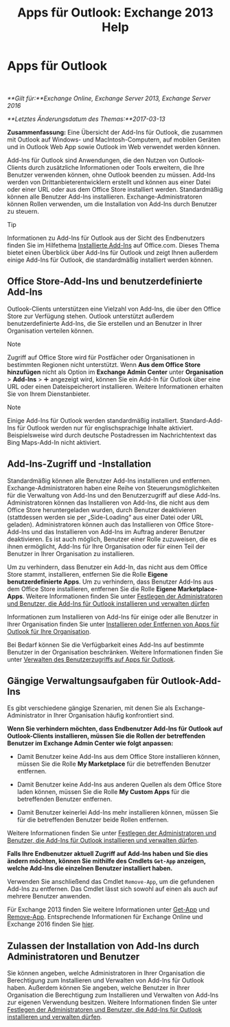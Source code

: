 ﻿---
title: 'Apps für Outlook: Exchange 2013 Help'
TOCTitle: Apps für Outlook
ms:assetid: 28b6f2a1-a235-4023-b561-6fd304962775
ms:mtpsurl: https://technet.microsoft.com/de-de/library/JJ943753(v=EXCHG.150)
ms:contentKeyID: 52062840
ms.date: 04/24/2018
mtps_version: v=EXCHG.150
ms.translationtype: HT
---

# Apps für Outlook

 

_**Gilt für:**Exchange Online, Exchange Server 2013, Exchange Server 2016_

_**Letztes Änderungsdatum des Themas:**2017-03-13_

**Zusammenfassung:** Eine Übersicht der Add-Ins für Outlook, die zusammen mit Outlook auf Windows- und MacIntosh-Computern, auf mobilen Geräten und in Outlook Web App sowie Outlook im Web verwendet werden können.

Add-Ins für Outlook sind Anwendungen, die den Nutzen von Outlook-Clients durch zusätzliche Informationen oder Tools erweitern, die Ihre Benutzer verwenden können, ohne Outlook beenden zu müssen. Add-Ins werden von Drittanbieterentwicklern erstellt und können aus einer Datei oder einer URL oder aus dem Office Store installiert werden. Standardmäßig können alle Benutzer Add-Ins installieren. Exchange-Administratoren können Rollen verwenden, um die Installation von Add-Ins durch Benutzer zu steuern.


> [!TIP]
> Informationen zu Add-Ins für Outlook aus der Sicht des Endbenutzers finden Sie im Hilfethema <A href="https://go.microsoft.com/fwlink/p/?linkid=28238">Installierte Add-Ins</A> auf Office.com. Dieses Thema bietet einen Überblick über Add-Ins für Outlook und zeigt Ihnen außerdem einige Add-Ins für Outlook, die standardmäßig installiert werden können.



## Office Store-Add-Ins und benutzerdefinierte Add-Ins

Outlook-Clients unterstützen eine Vielzahl von Add-Ins, die über den Office Store zur Verfügung stehen. Outlook unterstützt außerdem benutzerdefinierte Add-Ins, die Sie erstellen und an Benutzer in Ihrer Organisation verteilen können.


> [!NOTE]
> Zugriff auf Office Store wird für Postfächer oder Organisationen in bestimmten Regionen nicht unterstützt. Wenn <STRONG>Aus dem Office Store hinzufügen</STRONG> nicht als Option im <STRONG>Exchange Admin Center</STRONG> unter <STRONG>Organisation</STRONG> &gt; <STRONG>Add-Ins</STRONG> &gt; <IMG title="Hinzufügen (Symbol)" alt="Hinzufügen (Symbol)" src="images/JJ218640.c1e75329-d6d7-4073-a27d-498590bbb558(EXCHG.150).gif"> angezeigt wird, können Sie ein Add-In für Outlook über eine URL oder einen Dateispeicherort installieren. Weitere Informationen erhalten Sie von Ihrem Dienstanbieter.




> [!NOTE]
> Einige Add-Ins für Outlook werden standardmäßig installiert. Standard-Add-Ins für Outlook werden nur für englischsprachige Inhalte aktiviert. Beispielsweise wird durch deutsche Postadressen im Nachrichtentext das Bing Maps-Add-In nicht aktiviert.



## Add-Ins-Zugriff und -Installation

Standardmäßig können alle Benutzer Add-Ins installieren und entfernen. Exchange-Administratoren haben eine Reihe von Steuerungsmöglichkeiten für die Verwaltung von Add-Ins und den Benutzerzugriff auf diese Add-Ins. Administratoren können das Installieren von Add-Ins, die nicht aus dem Office Store heruntergeladen wurden, durch Benutzer deaktivieren (stattdessen werden sie per „Side-Loading“ aus einer Datei oder URL geladen). Administratoren können auch das Installieren von Office Store-Add-Ins und das Installieren von Add-Ins im Auftrag anderer Benutzer deaktivieren. Es ist auch möglich, Benutzer einer Rolle zuzuweisen, die es ihnen ermöglicht, Add-Ins für Ihre Organisation oder für einen Teil der Benutzer in Ihrer Organisation zu installieren.

Um zu verhindern, dass Benutzer ein Add-In, das nicht aus dem Office Store stammt, installieren, entfernen Sie die Rolle **Eigene benutzerdefinierte Apps**. Um zu verhindern, dass Benutzer Add-Ins aus dem Office Store installieren, entfernen Sie die Rolle **Eigene Marketplace-Apps**. Weitere Informationen finden Sie unter [Festlegen der Administratoren und Benutzer, die Add-Ins für Outlook installieren und verwalten dürfen](specify-the-administrators-and-users-who-can-install-and-manage-add-ins-for-outlook-exchange-2013-help.md)

Informationen zum Installieren von Add-Ins für einige oder alle Benutzer in Ihrer Organisation finden Sie unter [Installieren oder Entfernen von Apps für Outlook für Ihre Organisation](install-or-remove-add-ins-for-outlook-for-your-organization-exchange-2013-help.md).

Bei Bedarf können Sie die Verfügbarkeit eines Add-Ins auf bestimmte Benutzer in der Organisation beschränken. Weitere Informationen finden Sie unter [Verwalten des Benutzerzugriffs auf Apps für Outlook](manage-user-access-to-add-ins-for-outlook-exchange-online-help.md).

## Gängige Verwaltungsaufgaben für Outlook-Add-Ins

Es gibt verschiedene gängige Szenarien, mit denen Sie als Exchange-Administrator in Ihrer Organisation häufig konfrontiert sind.

**Wenn Sie verhindern möchten, dass Endbenutzer Add-Ins für Outlook auf Outlook-Clients installieren, müssen Sie die Rollen der betreffenden Benutzer im Exchange Admin Center wie folgt anpassen:**

  - Damit Benutzer keine Add-Ins aus dem Office Store installieren können, müssen Sie die Rolle **My Marketplace** für die betreffenden Benutzer entfernen.

  - Damit Benutzer keine Add-Ins aus anderen Quellen als dem Office Store laden können, müssen Sie die Rolle **My Custom Apps** für die betreffenden Benutzer entfernen.

  - Damit Benutzer keinerlei Add-Ins mehr installieren können, müssen Sie für die betreffenden Benutzer beide Rollen entfernen.

Weitere Informationen finden Sie unter [Festlegen der Administratoren und Benutzer, die Add-Ins für Outlook installieren und verwalten dürfen](specify-the-administrators-and-users-who-can-install-and-manage-add-ins-for-outlook-exchange-2013-help.md).

**Falls Ihre Endbenutzer aktuell Zugriff auf Add-Ins haben und Sie dies ändern möchten, können Sie mithilfe des Cmdlets `Get-App` anzeigen, welche Add-Ins die einzelnen Benutzer installiert haben.**

Verwenden Sie anschließend das Cmdlet `Remove-App`, um die gefundenen Add-Ins zu entfernen. Das Cmdlet lässt sich sowohl auf einen als auch auf mehrere Benutzer anwenden. 

Für Exchange 2013 finden Sie weitere Informationen unter [Get-App](https://technet.microsoft.com/de-de/library/jj218673\(v=exchg.150\)) und [Remove-App](https://technet.microsoft.com/de-de/library/jj218709\(v=exchg.150\)). Entsprechende Informationen für Exchange Online und Exchange 2016 finden Sie [hier](https://go.microsoft.com/fwlink/p/?linkid=84472).

## Zulassen der Installation von Add-Ins durch Administratoren und Benutzer

Sie können angeben, welche Administratoren in Ihrer Organisation die Berechtigung zum Installieren und Verwalten von Add-Ins für Outlook haben. Außerdem können Sie angeben, welche Benutzer in Ihrer Organisation die Berechtigung zum Installieren und Verwalten von Add-Ins zur eigenen Verwendung besitzen. Weitere Informationen finden Sie unter [Festlegen der Administratoren und Benutzer, die Add-Ins für Outlook installieren und verwalten dürfen](specify-the-administrators-and-users-who-can-install-and-manage-add-ins-for-outlook-exchange-2013-help.md).

